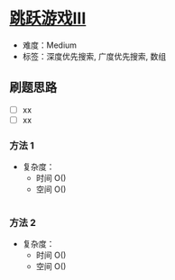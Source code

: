 # [跳跃游戏III](https://leetcode-cn.com/problems/jump-game-iii/)

- 难度：Medium
- 标签：深度优先搜索, 广度优先搜索, 数组

## 刷题思路

- [ ] xx
- [ ] xx

### 方法 1

- 复杂度：
    - 时间 O()
    - 空间 O()

``` js

```

### 方法 2

- 复杂度：
    - 时间 O()
    - 空间 O()

``` js

```
